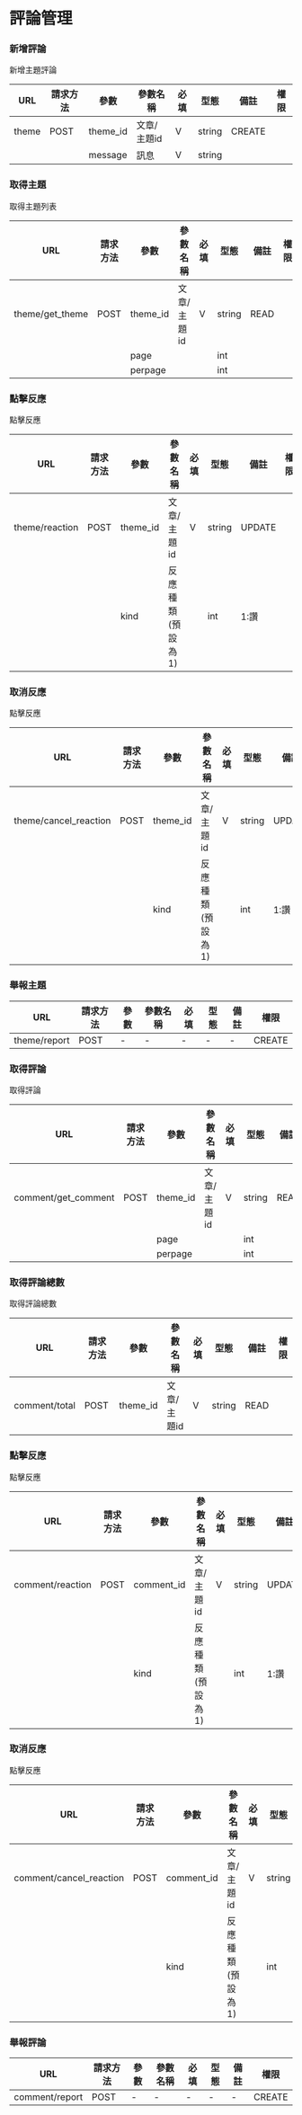 # 評論管理

### 新增評論

新增主題評論
                    
|URL|請求方法|參數|參數名稱|必填|型態|備註|權限|
|------------- | -------------|--------|-------|------|-----|-----|-----|
|theme |POST  |theme_id|文章/主題id|V|string|CREATE|
|                     |    |message |訊息|V|string||

### 取得主題

取得主題列表
                    
|URL|請求方法|參數|參數名稱|必填|型態|備註|權限|
|------------- | -------------|--------|-------|------|-----|-----|-----|
|theme/get_theme |POST|theme_id|文章/主題id|V|string|READ|
|                                |    |page |||int||
|                                |    |perpage |||int||


### 點擊反應

點擊反應
                    
|URL|請求方法|參數|參數名稱|必填|型態|備註|權限|
|------------- | -------------|--------|-------|------|-----|-----|-----|
|theme/reaction |POST|theme_id|文章/主題id|V|string|UPDATE|
|               |    |kind    |反應種類(預設為1)| |int   |1:讚|

### 取消反應

點擊反應
                    
|URL|請求方法|參數|參數名稱|必填|型態|備註|權限|
|------------- | -------------|--------|-------|------|-----|-----|-----|
|theme/cancel_reaction |POST|theme_id|文章/主題id|V|string|UPDATE|
|               |    |kind    |反應種類(預設為1)| |int   |1:讚|

### 舉報主題
                   
|URL|請求方法|參數|參數名稱|必填|型態|備註|權限|
|------------- | -------------|--------|-------|------|-----|-----|-----|
|theme/report |POST|-|-|-|-|-|CREATE|

### 取得評論

取得評論
                    
|URL|請求方法|參數|參數名稱|必填|型態|備註|權限|
|------------- | -------------|--------|-------|------|-----|-----|-----|
|comment/get_comment |POST|theme_id|文章/主題id|V|string|READ|
|                                |    |page |||int||
|                                |    |perpage |||int||

### 取得評論總數

取得評論總數
                    
|URL|請求方法|參數|參數名稱|必填|型態|備註|權限|
|------------- | -------------|--------|-------|------|-----|-----|-----|
|comment/total |POST|theme_id|文章/主題id|V|string|READ|

### 點擊反應

點擊反應
                    
|URL|請求方法|參數|參數名稱|必填|型態|備註|權限|
|------------- | -------------|--------|-------|------|-----|-----|-----|
|comment/reaction |POST|comment_id|文章/主題id|V|string|UPDATE|
|               |    |kind    |反應種類(預設為1)| |int   |1:讚|

### 取消反應

點擊反應
                    
|URL|請求方法|參數|參數名稱|必填|型態|備註|權限|
|------------- | -------------|--------|-------|------|-----|-----|-----|
|comment/cancel_reaction |POST|comment_id|文章/主題id|V|string|UPDATE|
|               |    |kind    |反應種類(預設為1)| |int   |1:讚|

### 舉報評論
                   
|URL|請求方法|參數|參數名稱|必填|型態|備註|權限|
|------------- | -------------|--------|-------|------|-----|-----|-----|
|comment/report |POST|-|-|-|-|-|CREATE|
